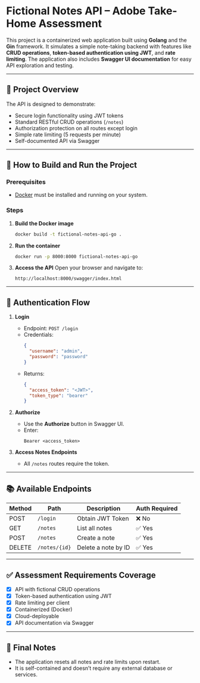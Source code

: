 # Fictional Notes API – Adobe Take-Home Assessment

This project is a containerized web application built using **Golang** and the **Gin** framework. It simulates a simple note-taking backend with features like **CRUD operations**, **token-based authentication using JWT**, and **rate limiting**. The application also includes **Swagger UI documentation** for easy API exploration and testing.

---

## 🧩 Project Overview

The API is designed to demonstrate:

- Secure login functionality using JWT tokens
- Standard RESTful CRUD operations (`/notes`)
- Authorization protection on all routes except login
- Simple rate limiting (5 requests per minute)
- Self-documented API via Swagger

---

## 🚀 How to Build and Run the Project

### Prerequisites
- [Docker](https://www.docker.com/) must be installed and running on your system.

### Steps

1. **Build the Docker image**
   ```bash
   docker build -t fictional-notes-api-go .
   ```

2. **Run the container**
   ```bash
   docker run -p 8000:8000 fictional-notes-api-go
   ```

3. **Access the API**
   Open your browser and navigate to:
   ```
   http://localhost:8000/swagger/index.html
   ```

---

## 🔐 Authentication Flow

1. **Login**
   - Endpoint: `POST /login`
   - Credentials:
     ```json
     {
       "username": "admin",
       "password": "password"
     }
     ```
   - Returns:
     ```json
     {
       "access_token": "<JWT>",
       "token_type": "bearer"
     }
     ```

2. **Authorize**
   - Use the **Authorize** button in Swagger UI.
   - Enter:
     ```
     Bearer <access_token>
     ```

3. **Access Notes Endpoints**
   - All `/notes` routes require the token.

---

## 📚 Available Endpoints

| Method | Path          | Description         | Auth Required |
|--------|---------------|---------------------|---------------|
| POST   | `/login`      | Obtain JWT Token    | ❌ No         |
| GET    | `/notes`      | List all notes      | ✅ Yes        |
| POST   | `/notes`      | Create a note       | ✅ Yes        |
| DELETE | `/notes/{id}` | Delete a note by ID | ✅ Yes        |

---

## ✅ Assessment Requirements Coverage

- [x] API with fictional CRUD operations
- [x] Token-based authentication using JWT
- [x] Rate limiting per client
- [x] Containerized (Docker)
- [x] Cloud-deployable
- [x] API documentation via Swagger

---

## 📎 Final Notes

- The application resets all notes and rate limits upon restart.
- It is self-contained and doesn’t require any external database or services.
